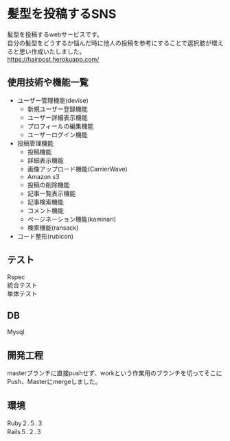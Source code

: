 # 髪型を投稿するSNS
髪型を投稿するwebサービスです。<br>
自分の髪型をどうするか悩んだ時に他人の投稿を参考にすることで選択肢が増えると思い作成いたしました。<br>
https://hairpost.herokuapp.com/
## 使用技術や機能一覧
* ユーザー管理機能(devise)
    * 新規ユーザー登録機能  
    * ユーザー詳細表示機能  
    * プロフィールの編集機能  
    * ユーザーログイン機能  
* 投稿管理機能  
    * 投稿機能  
    * 詳細表示機能  
    * 画像アップロード機能(CarrierWave)  
    * Amazon s3  
    * 投稿の削除機能  
    * 記事一覧表示機能  
    * 記事検索機能  
    * コメント機能  
    * ページネーション機能(kaminari)  
    * 検索機能(ransack)  
* コード整形(rubicon)  
## テスト
Rspec<br>
統合テスト<br>
単体テスト<br>
## DB
Mysql<br>
## 開発工程
masterブランチに直接pushせず、workという作業用のブランチを切ってそこにPush、Masterにmergeしました。<br>
## 環境
Ruby２.５.３<br>
Rails５.２.３
